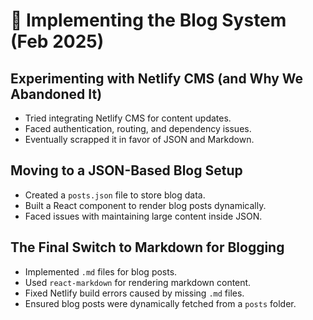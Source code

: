 # 📝 Implementing the Blog System (Feb 2025)

## **Experimenting with Netlify CMS (and Why We Abandoned It)**
- Tried integrating Netlify CMS for content updates.
- Faced authentication, routing, and dependency issues.
- Eventually scrapped it in favor of JSON and Markdown.

## **Moving to a JSON-Based Blog Setup**
- Created a `posts.json` file to store blog data.
- Built a React component to render blog posts dynamically.
- Faced issues with maintaining large content inside JSON.

## **The Final Switch to Markdown for Blogging**
- Implemented `.md` files for blog posts.
- Used `react-markdown` for rendering markdown content.
- Fixed Netlify build errors caused by missing `.md` files.
- Ensured blog posts were dynamically fetched from a `posts` folder.